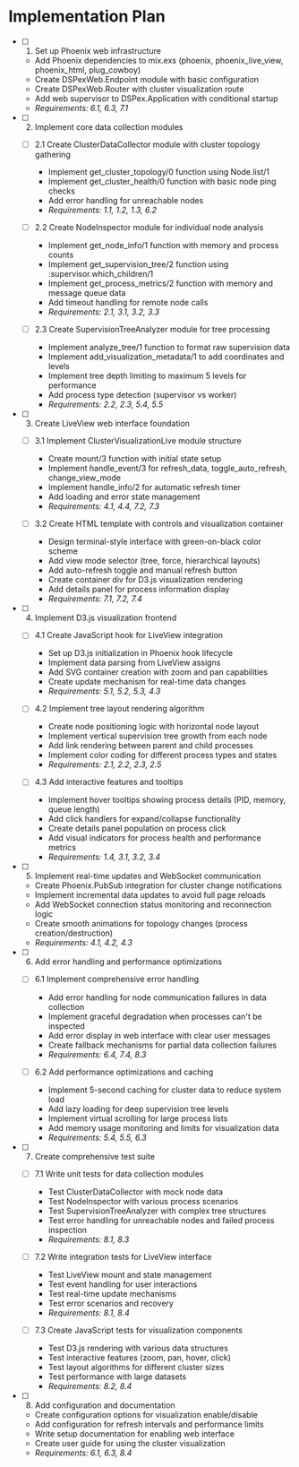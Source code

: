 # Implementation Plan

- [ ] 1. Set up Phoenix web infrastructure
  - Add Phoenix dependencies to mix.exs (phoenix, phoenix_live_view, phoenix_html, plug_cowboy)
  - Create DSPexWeb.Endpoint module with basic configuration
  - Create DSPexWeb.Router with cluster visualization route
  - Add web supervisor to DSPex.Application with conditional startup
  - _Requirements: 6.1, 6.3, 7.1_

- [ ] 2. Implement core data collection modules
  - [ ] 2.1 Create ClusterDataCollector module with cluster topology gathering
    - Implement get_cluster_topology/0 function using Node.list/1
    - Implement get_cluster_health/0 function with basic node ping checks
    - Add error handling for unreachable nodes
    - _Requirements: 1.1, 1.2, 1.3, 6.2_

  - [ ] 2.2 Create NodeInspector module for individual node analysis
    - Implement get_node_info/1 function with memory and process counts
    - Implement get_supervision_tree/2 function using :supervisor.which_children/1
    - Implement get_process_metrics/2 function with memory and message queue data
    - Add timeout handling for remote node calls
    - _Requirements: 2.1, 3.1, 3.2, 3.3_

  - [ ] 2.3 Create SupervisionTreeAnalyzer module for tree processing
    - Implement analyze_tree/1 function to format raw supervision data
    - Implement add_visualization_metadata/1 to add coordinates and levels
    - Implement tree depth limiting to maximum 5 levels for performance
    - Add process type detection (supervisor vs worker)
    - _Requirements: 2.2, 2.3, 5.4, 5.5_

- [ ] 3. Create LiveView web interface foundation
  - [ ] 3.1 Implement ClusterVisualizationLive module structure
    - Create mount/3 function with initial state setup
    - Implement handle_event/3 for refresh_data, toggle_auto_refresh, change_view_mode
    - Implement handle_info/2 for automatic refresh timer
    - Add loading and error state management
    - _Requirements: 4.1, 4.4, 7.2, 7.3_

  - [ ] 3.2 Create HTML template with controls and visualization container
    - Design terminal-style interface with green-on-black color scheme
    - Add view mode selector (tree, force, hierarchical layouts)
    - Add auto-refresh toggle and manual refresh button
    - Create container div for D3.js visualization rendering
    - Add details panel for process information display
    - _Requirements: 7.1, 7.2, 7.4_

- [ ] 4. Implement D3.js visualization frontend
  - [ ] 4.1 Create JavaScript hook for LiveView integration
    - Set up D3.js initialization in Phoenix hook lifecycle
    - Implement data parsing from LiveView assigns
    - Add SVG container creation with zoom and pan capabilities
    - Create update mechanism for real-time data changes
    - _Requirements: 5.1, 5.2, 5.3, 4.3_

  - [ ] 4.2 Implement tree layout rendering algorithm
    - Create node positioning logic with horizontal node layout
    - Implement vertical supervision tree growth from each node
    - Add link rendering between parent and child processes
    - Implement color coding for different process types and states
    - _Requirements: 2.1, 2.2, 2.3, 2.5_

  - [ ] 4.3 Add interactive features and tooltips
    - Implement hover tooltips showing process details (PID, memory, queue length)
    - Add click handlers for expand/collapse functionality
    - Create details panel population on process click
    - Add visual indicators for process health and performance metrics
    - _Requirements: 1.4, 3.1, 3.2, 3.4_

- [ ] 5. Implement real-time updates and WebSocket communication
  - Create Phoenix.PubSub integration for cluster change notifications
  - Implement incremental data updates to avoid full page reloads
  - Add WebSocket connection status monitoring and reconnection logic
  - Create smooth animations for topology changes (process creation/destruction)
  - _Requirements: 4.1, 4.2, 4.3_

- [ ] 6. Add error handling and performance optimizations
  - [ ] 6.1 Implement comprehensive error handling
    - Add error handling for node communication failures in data collection
    - Implement graceful degradation when processes can't be inspected
    - Add error display in web interface with clear user messages
    - Create fallback mechanisms for partial data collection failures
    - _Requirements: 6.4, 7.4, 8.3_

  - [ ] 6.2 Add performance optimizations and caching
    - Implement 5-second caching for cluster data to reduce system load
    - Add lazy loading for deep supervision tree levels
    - Implement virtual scrolling for large process lists
    - Add memory usage monitoring and limits for visualization data
    - _Requirements: 5.4, 5.5, 6.3_

- [ ] 7. Create comprehensive test suite
  - [ ] 7.1 Write unit tests for data collection modules
    - Test ClusterDataCollector with mock node data
    - Test NodeInspector with various process scenarios
    - Test SupervisionTreeAnalyzer with complex tree structures
    - Test error handling for unreachable nodes and failed process inspection
    - _Requirements: 8.1, 8.3_

  - [ ] 7.2 Write integration tests for LiveView interface
    - Test LiveView mount and state management
    - Test event handling for user interactions
    - Test real-time update mechanisms
    - Test error scenarios and recovery
    - _Requirements: 8.1, 8.4_

  - [ ] 7.3 Create JavaScript tests for visualization components
    - Test D3.js rendering with various data structures
    - Test interactive features (zoom, pan, hover, click)
    - Test layout algorithms for different cluster sizes
    - Test performance with large datasets
    - _Requirements: 8.2, 8.4_

- [ ] 8. Add configuration and documentation
  - Create configuration options for visualization enable/disable
  - Add configuration for refresh intervals and performance limits
  - Write setup documentation for enabling web interface
  - Create user guide for using the cluster visualization
  - _Requirements: 6.1, 6.3, 8.4_